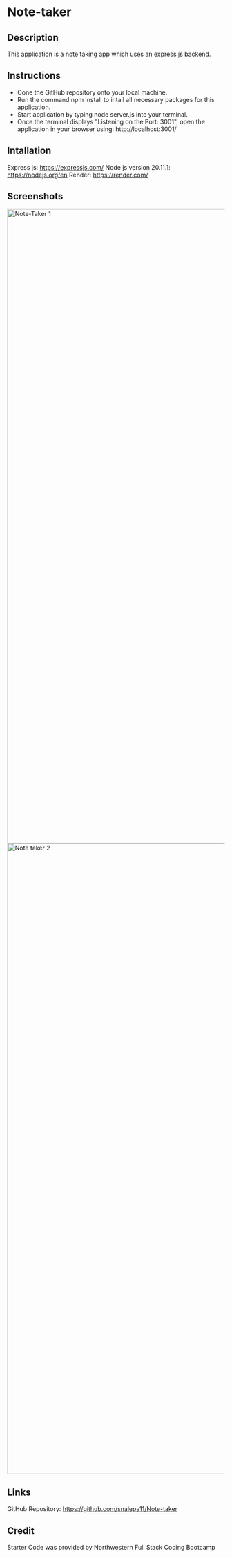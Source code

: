 # Note-taker

## Description 
This application is a note taking app which uses an express js backend. 

## Instructions
* Cone the GitHub repository onto your local machine. 
* Run the command npm install to intall all necessary packages for this application. 
* Start application by typing node server.js into your terminal. 
* Once the terminal displays "Listening on the Port: 3001", open the application in your browser using: http://localhost:3001/

## Intallation 
Express js: https://expressjs.com/
Node js version 20.11.1: https://nodejs.org/en 
Render: https://render.com/

## Screenshots
<img width="1470" alt="Note-Taker 1" src="https://github.com/snalepa11/Note-taker/assets/131091044/00e8d079-15dd-420e-a592-f56cc69ec081">
<img width="1462" alt="Note taker 2" src="https://github.com/snalepa11/Note-taker/assets/131091044/455673d5-cecf-46d8-a508-e1c9922e37b2">

## Links
GitHub Repository: https://github.com/snalepa11/Note-taker

## Credit
Starter Code was provided by Northwestern Full Stack Coding Bootcamp
